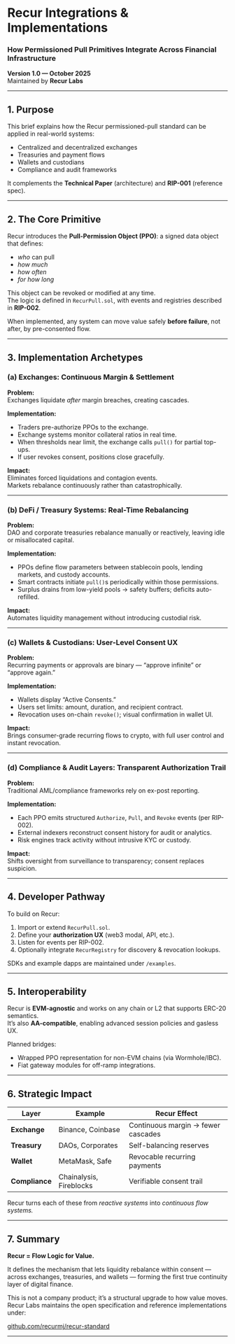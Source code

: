 
#  Recur Integrations & Implementations  
### How Permissioned Pull Primitives Integrate Across Financial Infrastructure  
**Version 1.0 — October 2025**  
Maintained by **Recur Labs**

---

## 1. Purpose  

This brief explains how the Recur permissioned-pull standard can be applied in real-world systems:

- Centralized and decentralized exchanges  
- Treasuries and payment flows  
- Wallets and custodians  
- Compliance and audit frameworks  

It complements the **Technical Paper** (architecture) and **RIP-001** (reference spec).

---

## 2. The Core Primitive  

Recur introduces the **Pull-Permission Object (PPO)**: a signed data object that defines:

- *who* can pull  
- *how much*  
- *how often*  
- *for how long*  

This object can be revoked or modified at any time.  
The logic is defined in `RecurPull.sol`, with events and registries described in **RIP-002**.  

When implemented, any system can move value safely **before failure**, not after, by pre-consented flow.

---

## 3. Implementation Archetypes  

### (a) Exchanges: Continuous Margin & Settlement  

**Problem:**  
Exchanges liquidate *after* margin breaches, creating cascades.  

**Implementation:**  
- Traders pre-authorize PPOs to the exchange.  
- Exchange systems monitor collateral ratios in real time.  
- When thresholds near limit, the exchange calls `pull()` for partial top-ups.  
- If user revokes consent, positions close gracefully.  

**Impact:**  
Eliminates forced liquidations and contagion events.  
Markets rebalance continuously rather than catastrophically.

---

### (b) DeFi / Treasury Systems: Real-Time Rebalancing  

**Problem:**  
DAO and corporate treasuries rebalance manually or reactively, leaving idle or misallocated capital.  

**Implementation:**  
- PPOs define flow parameters between stablecoin pools, lending markets, and custody accounts.  
- Smart contracts initiate `pull()`s periodically within those permissions.  
- Surplus drains from low-yield pools → safety buffers; deficits auto-refilled.  

**Impact:**  
Automates liquidity management without introducing custodial risk.

---

### (c) Wallets & Custodians: User-Level Consent UX  

**Problem:**  
Recurring payments or approvals are binary — “approve infinite” or “approve again.”  

**Implementation:**  
- Wallets display “Active Consents.”  
- Users set limits: amount, duration, and recipient contract.  
- Revocation uses on-chain `revoke()`; visual confirmation in wallet UI.  

**Impact:**  
Brings consumer-grade recurring flows to crypto, with full user control and instant revocation.

---

### (d) Compliance & Audit Layers: Transparent Authorization Trail  

**Problem:**  
Traditional AML/compliance frameworks rely on ex-post reporting.  

**Implementation:**  
- Each PPO emits structured `Authorize`, `Pull`, and `Revoke` events (per RIP-002).  
- External indexers reconstruct consent history for audit or analytics.  
- Risk engines track activity without intrusive KYC or custody.  

**Impact:**  
Shifts oversight from surveillance to transparency; consent replaces suspicion.

---

## 4. Developer Pathway  

To build on Recur:  

1. Import or extend `RecurPull.sol`.  
2. Define your **authorization UX** (web3 modal, API, etc.).  
3. Listen for events per RIP-002.  
4. Optionally integrate `RecurRegistry` for discovery & revocation lookups.  

SDKs and example dapps are maintained under `/examples`.

---

## 5. Interoperability  

Recur is **EVM-agnostic** and works on any chain or L2 that supports ERC-20 semantics.  
It’s also **AA-compatible**, enabling advanced session policies and gasless UX.  

Planned bridges:  
- Wrapped PPO representation for non-EVM chains (via Wormhole/IBC).  
- Fiat gateway modules for off-ramp integrations.

---

## 6. Strategic Impact  

| Layer | Example | Recur Effect |
|-------|----------|--------------|
| **Exchange** | Binance, Coinbase | Continuous margin → fewer cascades |
| **Treasury** | DAOs, Corporates | Self-balancing reserves |
| **Wallet** | MetaMask, Safe | Revocable recurring payments |
| **Compliance** | Chainalysis, Fireblocks | Verifiable consent trail |

Recur turns each of these from *reactive systems* into *continuous flow systems.*

---

## 7. Summary  

**Recur = Flow Logic for Value.**  

It defines the mechanism that lets liquidity rebalance within consent — across exchanges, treasuries, and wallets — forming the first true continuity layer of digital finance.  

This is not a company product; it’s a structural upgrade to how value moves.  
Recur Labs maintains the open specification and reference implementations under:  

 [github.com/recurmj/recur-standard](https://github.com/recurmj/recur-standard)

---
